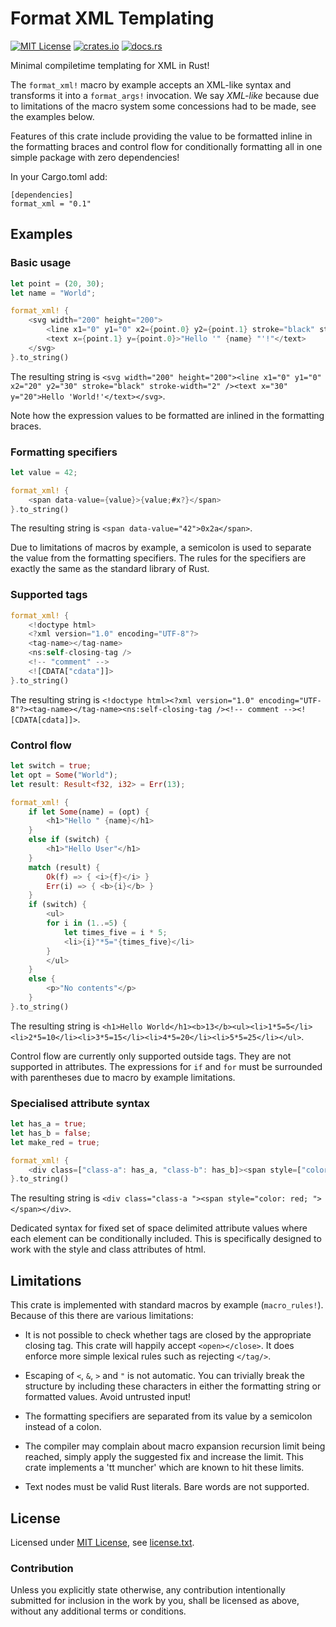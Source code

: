 Format XML Templating
=====================

[![MIT License](https://img.shields.io/badge/License-MIT-yellow.svg)](https://opensource.org/licenses/MIT)
[![crates.io](https://img.shields.io/crates/v/format_xml.svg)](https://crates.io/crates/format_xml)
[![docs.rs](https://docs.rs/format_xml/badge.svg)](https://docs.rs/format_xml)

Minimal compiletime templating for XML in Rust!

The `format_xml!` macro by example accepts an XML-like syntax and transforms it into a `format_args!` invocation. We say _XML-like_ because due to limitations of the macro system some concessions had to be made, see the examples below.

Features of this crate include providing the value to be formatted inline in the formatting braces and control flow for conditionally formatting all in one simple package with zero dependencies!

In your Cargo.toml add:

```
[dependencies]
format_xml = "0.1"
```

Examples
--------

### Basic usage

```rust
let point = (20, 30);
let name = "World";

format_xml! {
	<svg width="200" height="200">
		<line x1="0" y1="0" x2={point.0} y2={point.1} stroke="black" stroke-width="2" />
		<text x={point.1} y={point.0}>"Hello '" {name} "'!"</text>
	</svg>
}.to_string()
```

The resulting string is `<svg width="200" height="200"><line x1="0" y1="0" x2="20" y2="30" stroke="black" stroke-width="2" /><text x="30" y="20">Hello 'World!'</text></svg>`.

Note how the expression values to be formatted are inlined in the formatting braces.

### Formatting specifiers

```rust
let value = 42;

format_xml! {
	<span data-value={value}>{value;#x?}</span>
}.to_string()
```

The resulting string is `<span data-value="42">0x2a</span>`.

Due to limitations of macros by example, a semicolon is used to separate the value from the formatting specifiers. The rules for the specifiers are exactly the same as the standard library of Rust.

### Supported tags

```rust
format_xml! {
	<!doctype html>
	<?xml version="1.0" encoding="UTF-8"?>
	<tag-name></tag-name>
	<ns:self-closing-tag />
	<!-- "comment" -->
	<![CDATA["cdata"]]>
}.to_string()
```

The resulting string is `<!doctype html><?xml version="1.0" encoding="UTF-8"?><tag-name></tag-name><ns:self-closing-tag /><!-- comment --><![CDATA[cdata]]>`.

### Control flow

```rust
let switch = true;
let opt = Some("World");
let result: Result<f32, i32> = Err(13);

format_xml! {
	if let Some(name) = (opt) {
		<h1>"Hello " {name}</h1>
	}
	else if (switch) {
		<h1>"Hello User"</h1>
	}
	match (result) {
		Ok(f) => { <i>{f}</i> }
		Err(i) => { <b>{i}</b> }
	}
	if (switch) {
		<ul>
		for i in (1..=5) {
			let times_five = i * 5;
			<li>{i}"*5="{times_five}</li>
		}
		</ul>
	}
	else {
		<p>"No contents"</p>
	}
}.to_string()
```

The resulting string is `<h1>Hello World</h1><b>13</b><ul><li>1*5=5</li><li>2*5=10</li><li>3*5=15</li><li>4*5=20</li><li>5*5=25</li></ul>`.

Control flow are currently only supported outside tags. They are not supported in attributes. The expressions for `if` and `for` must be surrounded with parentheses due to macro by example limitations.

### Specialised attribute syntax

```rust
let has_a = true;
let has_b = false;
let make_red = true;

format_xml! {
	<div class=["class-a": has_a, "class-b": has_b]><span style=["color: red;": make_red]></span></div>
}.to_string()
```

The resulting string is `<div class="class-a "><span style="color: red; "></span></div>`.

Dedicated syntax for fixed set of space delimited attribute values where each element can be conditionally included. This is specifically designed to work with the style and class attributes of html.

Limitations
-----------

This crate is implemented with standard macros by example (`macro_rules!`). Because of this there are various limitations:

* It is not possible to check whether tags are closed by the appropriate closing tag. This crate will happily accept `<open></close>`. It does enforce more simple lexical rules such as rejecting `</tag/>`.

* Escaping of `<`, `&`, `>` and `"` is not automatic. You can trivially break the structure by including these characters in either the formatting string or formatted values. Avoid untrusted input!

* The formatting specifiers are separated from its value by a semicolon instead of a colon.

* The compiler may complain about macro expansion recursion limit being reached, simply apply the suggested fix and increase the limit. This crate implements a 'tt muncher' which are known to hit these limits.

* Text nodes must be valid Rust literals. Bare words are not supported.

License
-------

Licensed under [MIT License](https://opensource.org/licenses/MIT), see [license.txt](license.txt).

### Contribution

Unless you explicitly state otherwise, any contribution intentionally submitted
for inclusion in the work by you, shall be licensed as above, without any additional terms or conditions.
